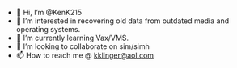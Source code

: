 - 👋 Hi, I’m @KenK215
- 👀 I’m interested in recovering old data from outdated media and operating systems.
- 🌱 I’m currently learning Vax/VMS.
- 💞️ I’m looking to collaborate on sim/simh
- 📫 How to reach me @ kklinger@aol.com

<!---
KenK215/KenK215 is a ✨ special ✨ repository because its `README.md` (this file) appears on your GitHub profile.
You can click the Preview link to take a look at your changes.
--->
